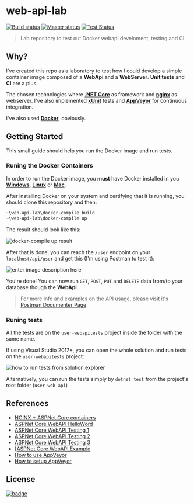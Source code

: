 # web-api-lab

[![Build status](https://img.shields.io/appveyor/ci/HumanAftrAll/web-api-lab.svg?style=flat-square)](https://ci.appveyor.com/project/HumanAftrAll/web-api-lab) [![Master status](https://img.shields.io/appveyor/ci/HumanAftrAll/web-api-lab/master.svg?style=flat-square&label=master)](https://ci.appveyor.com/project/HumanAftrAll/web-api-lab/branch/master) [![Test Status](https://img.shields.io/appveyor/tests/HumanAftrAll/web-api-lab.svg?style=flat-square)](https://ci.appveyor.com/project/HumanAftrAll/web-api-lab/branch/master/tests)
>Lab repository to test out Docker webapi develoment, testing and CI.

## Why?
I've created this repo as a laboratory to test how I could develop a simple container image composed of a **WebApi** and a **WebServer**. **Unit tests** and **CI** are a plus.

The chosen technologies where [**.NET Core**](https://dotnet.microsoft.com/) as framework and [**nginx**](http://nginx.org/) as webserver. I've also implemented [**xUnit**](https://xunit.net/) tests and [**AppVeyor**](https://www.appveyor.com/) for continuous integration. 

I've also used [**Docker**](https://www.docker.com/), obviously.

## Getting Started

This small guide should help you run the Docker image and run tests.

### Runing the Docker Containers

In order to run the Docker image, you **must** have Docker installed in you [**Windows**](https://download.docker.com/win/stable/Docker%20for%20Windows%20Installer.exe), [**Linux**](https://docs.docker.com/install/linux/docker-ce/debian/) or [**Mac**](https://download.docker.com/mac/stable/Docker.dmg).

After installing Docker on your system and certifying that it is running, you should clone this repository and then:

```bash
~\web-api-lab\docker-compile build
~\web-api-lab\docker-compile up
```
The result should look like this:

![docker-compile up result](https://imgur.com/APgic2E.png)

After that is done, you can reach the ``/user`` endpoint on your ``localhost/api/user`` and get this (I'm using Postman to test it):

![enter image description here](https://i.imgur.com/3QAZfDB.png)

You're done! You can now run `GET`, `POST`, `PUT` and `DELETE` data from/to your database though the **WebApi**.

>For more info and examples on the API usage, please visit it's [Postman Documenter Page](https://documenter.getpostman.com/view/8122691/SVSHr9nV).


### Runing tests

All the tests are on the ``user-webapitests`` project inside the folder with the same name.

If using Visual Studio 2017+, you can open the whole solution and run tests on the ``user-webapitests`` project:

![how to run tests from solution explorer](https://i.imgur.com/jGGFtGL.png)

Alternatively, you can run the tests simply by ``dotnet test`` from the project's root folder (``user-web-api``)
## References
- [NGINX + ASPNet Core containers](https://www.sep.com/sep-blog/2017/02/27/nginx-reverse-proxy-to-asp-net-core-separate-docker-containers)
- [ASPNet Core WebAPI HelloWord](https://docs.microsoft.com/en-us/aspnet/core/tutorials/first-web-api)
- [ASPNet Core WebAPI Testing 1](https://github.com/mmacneil/ApiIntegrationTestSamples/tree/0b3f268b7f300bbf4cb7772b27836f61326850a5)
- [ASPNet Core WebAPI Testing 2](https://fullstackmark.com/post/20/painless-integration-testing-with-aspnet-core-web-api)
- [ASPNet Core WebAPI Testing 3](https://www.c-sharpcorner.com/article/crud-operations-unit-testing-in-asp-net-core-web-api-with-xunit/)
- [[ASPNet Core WebAPI Example](http://www.mukeshkumar.net/articles/dotnetcore/crud-operation-in-asp-net-core-web-api-with-entity-framework-core)
- [How to use AppVeyor](https://codeshare.co.uk/blog/how-to-set-up-continuous-deployment-for-mvc-and-umbraco-using-appveyor/)
- [How to setup AppVeyor](https://www.dannyallegrezza.com/blog/2019-03-03-configuring-net-core-2-1-projects-on-appveyor/)

## License
[![badge](https://img.shields.io/github/license/ruirizzi/web-api-lab.svg?color=blue&style=popout-square)](https://github.com/ruirizzi/web-api-lab/blob/master/LICENSE)
